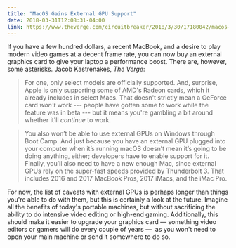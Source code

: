 ```yaml
---
title: "MacOS Gains External GPU Support"
date: 2018-03-31T12:08:31-04:00
link: https://www.theverge.com/circuitbreaker/2018/3/30/17180042/macos-external-gpu-support-graphics-card
---
```

If you have a few hundred dollars, a recent MacBook, and a desire to play modern video games at a decent frame rate, you can now buy an external graphics card to give your laptop a performance boost. There are, however, some asterisks. Jacob Kastrenakes, *The Verge*: 

> For one, only select models are officially supported. And, surprise, Apple is only supporting some of AMD's Radeon cards, which it already includes in select Macs. That doesn't strictly mean a GeForce card <em>won't</em> work --- people have gotten some to work while the feature was in beta --- but it means you're gambling a bit around whether it'll <em>continue</em> to work.

> You also won’t be able to use external GPUs on Windows through Boot Camp. And just because you have an external GPU plugged into your computer when it’s running macOS doesn’t mean it’s going to be doing anything, either; developers have to enable support for it. Finally, you’ll also need to have a new enough Mac, since external GPUs rely on the super-fast speeds provided by Thunderbolt 3. That includes 2016 and 2017 MacBook Pros, 2017 iMacs, and the iMac Pro.

For now, the list of caveats with external GPUs is perhaps longer than things you're able to do with them, but this is certainly a look at the future. Imagine all the benefits of today's portable machines, but without sacrificing the ability to do intensive video editing or high-end gaming. Additionally, this should make it easier to upgrade your graphics card — something video editors or gamers will do every couple of years —  as you won't need to open your main machine or send it somewhere to do so. 